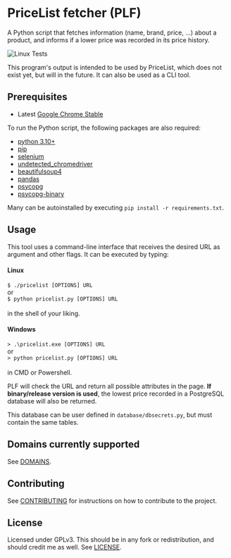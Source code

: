 # PriceList fetcher (PLF)
A Python script that fetches information (name, brand, price, ...) about a product, and informs if a lower price was recorded in its price history.

![Linux Tests](https://github.com/luismiaresse/pricelist-fetcher/actions/workflows/test-linux.yml/badge.svg)

This program's output is intended to be used by PriceList, which does not exist yet, but will in the future.
It can also be used as a CLI tool.

## Prerequisites

* Latest [Google Chrome Stable](https://www.google.com/chrome/browser/desktop/)

To run the Python script, the following packages are also required:

* [python 3.10+](https://www.python.org/downloads/)
* [pip](https://pypi.org/project/pip/)
* [selenium](https://pypi.org/project/selenium)
* [undetected_chromedriver](https://pypi.org/project/undetected_chromedriver/)
* [beautifulsoup4](https://pypi.org/project/beautifulsoup4/)
* [pandas](https://pypi.org/project/pandas/)
* [psycopg](https://pypi.org/project/psycopg/)
* [psycopg-binary](https://pypi.org/project/psycopg-binary/)

Many can be autoinstalled by executing `pip install -r requirements.txt`.

## Usage
This tool uses a command-line interface that receives the desired URL as argument and other flags. 
It can be executed by typing:

#### Linux
`$ ./pricelist [OPTIONS] URL` \
or \
`$ python pricelist.py [OPTIONS] URL` \
\
in the shell of your liking.

#### Windows
`> .\pricelist.exe [OPTIONS] URL` \
or \
`> python pricelist.py [OPTIONS] URL` \
\
in CMD or Powershell.

PLF will check the URL and return all possible attributes in the page. 
**If binary/release version is used**, the lowest price recorded in a PostgreSQL database
will also be returned.

This database can be user defined in `database/dbsecrets.py`, but must contain the same tables.

## Domains currently supported
See [DOMAINS](https://www.https://github.com/luismiaresse/pricelist-fetcher/blob/master/DOMAINS.md).

## Contributing

See [CONTRIBUTING](https://www.https://github.com/luismiaresse/pricelist-fetcher/blob/master/CONTRIBUTING.md) for instructions on how to contribute to the project.

## License
Licensed under GPLv3. This should be in any fork or redistribution, and should credit me as well. See [LICENSE](https://www.https://github.com/luismiaresse/pricelist-fetcher/blob/master/LICENSE).